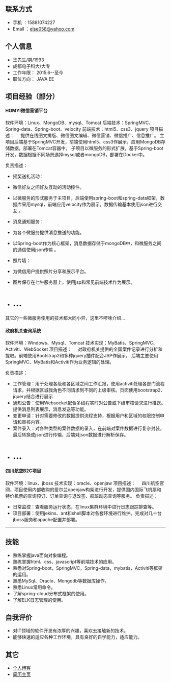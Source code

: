 ## 联系方式

- 手机	：15881074227
- Email ：else058@yahoo.com


## 个人信息
- 王先生/男/1993
- 成都电子科大/大专
- 工作年限： 2015.6--至今
- 职位方向： JAVA EE

## 项目经验（部分）
#### HOMYI微信营销平台
软件环境：Linux、MongoDB、mysql、Tomcat 
后端技术：SpringMVC、Spring-data、Spring-boot、velocity
前端技术：html5、css3、jquery
项目描述：
&nbsp;&nbsp;&nbsp;&nbsp;提供在线图文排版、微信图文编辑、微信营销、微信推广、信息推广。
主项目后端基于SpringMVC开发，前端使用html5、css3作展示，应用MongoDB存储数据，部署在Tomcat容器中。
子项目以微服务的形式扩展，基于Spring-boot开发，数据根据不同场景选择mysql或者mongoDB，部署在Docker中。

负责描述：
- 摇奖送礼活动：
 - 微信好友之间好友互动的活动控件。
 - 以微服务的形式服务于主项目，后端使用spring-boot和spring-data框架，数据库采用mysql，前端应用velocity作为展示，数据传输基本使用json进行交互 。
- 消息通知服务：
 - 为各个微服务提供消息推送的功能。
 - 以Spring-boot作为核心框架，消息数据存储于mongoDB中，和微服务之间的通信使用json传输 。
- 照片墙：
 - 为微信用户提供照片分享和展示平台。
 - 图片保存在七牛服务器上，使用jsp和常见前端技术作为展示。

- # ...

其它的一些微服务使用的技术都大同小异，这里不啰嗦介绍...



#### 政府机关查询系统
软件环境：Windows、Mysql、Tomcat
技术实现：MyBatis、SpringMVC、Activiti、WebSocket
项目描述：
&nbsp;&nbsp;&nbsp;&nbsp;对政府机关提供的全国案件记录进行分析和提取。前端使用Bootstrap2和多种jquery插件配合JSP作展示，
后端主要使用SpringMVC、MyBatis和Activiti作为业务逻辑的处理。

负责描述：
- 工作管理：用于处理各级和各区域之间工作汇报，使用activiti处理各部门流程请求，并根据区城我角色不同请求到不同的上级审核。页面使用bootstrap2、jquery结合进行展示
- 通知公告：使用Websocket配合多线程实时对公告或下级审核请求进行推送。提供消息列表展示，消息发送等功能。
- 变更申请：针对需要修改的数据提供流程支持，根据用户和区域的权限控制申请和审核内容。
- 案件录入：对各种类型的案件数据的录入，在前端对案件数据进行复杂封装，最后转换成json进行传输，后端对json数据进行解析保存。
- # ...

#### 四川航空B2C项目
软件环境：linux、jboss
技术实现：oracle、openjaw
项目描述：
&nbsp;&nbsp;&nbsp;&nbsp;四川航空官网，项目使用内部收购的爱尔兰openjaw构架进行开发，提供国内国际飞机票和特价机票的查询预订、订单查询与退改签、航班动态查询等服务。
负责描述：
- 日常监控：查看服务运行状态，在linux集群环境中进行日志跟踪排查等。
- 项目部署：使用jekins、ant和shell脚本对各套环境进行维护。完成对几十台jboss服务和apache配置并部署。

---

## 技能
- 熟练掌握java面向对象编程。
- 熟练掌握html、css、javascript等前端技术的应用。
- 熟悉对Spring-boot，SpringMVC，Spring-data，mybatis，Activiti等框架的运用。
- 熟悉MySql、Oracle、Mongodb等数据库操作。
- 熟悉Linux常用命令。
- 了解spring-cloud分布式框架的使用。
- 了解ELK日志管理的使用。

## 自我评价
- 对IT领域的软件开发有浓厚的兴趣，喜欢去接触新的技术。
- 能够快速的适应各种工作环境，具有良好的自学能力，适应能力。

## 其它
- [个人博客](http://www.jianshu.com/users/ff555476bc0b/latest_articles)
- [简历主页](https://resume.veslay.com)
